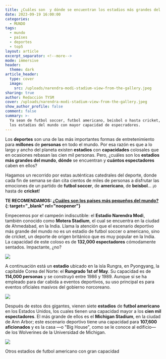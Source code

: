 ```yaml
---
title: ¿Cuáles son  y dónde se encuentran los estadios más grandes del mundo?
date: 2023-09-19 16:00:00
categories:
  - MUNDO
tags:
  - mundo
  - países
  - deportes
  - top5
layout: article
excerpt_separator: <!--more-->
mode: immersive
header:
  theme: dark
article_header:
  type: cover
  image:
    src: /uploads/narendra-modi-stadium-view-from-the-gallery.jpeg
sharing: true
author: Redacción TYSM
cover: /uploads/narendra-modi-stadium-view-from-the-gallery.jpeg
show_author_profile: false
comment: false
summary: >-
  Ya sean de futbol soccer, futbol americano, beisbol o hasta cricket, estos son
  los estadios del mundo con mayor capacidad de especradores.
---
```

Los **deportes** son una de las más importantes formas de entretenimiento para **millones** de **personas** en todo el mundo. Por esa razón es que a lo largo y ancho del planeta existen **estadios** con **capacidades** colosales que en ocasiones rebasan las cien mil personas. Pero, ¿cuáles son los **estadios más grandes del mundo**, **dónde** se encuentran y **cuántos espectadores** caben en ellos?

Hagamos un recorrido por estas auténticas catedrales del deporte, donde cada fin de semana se dan cita cientos de miles de personas a disfrutar las emociones de un partido de **futbol soccer**, de **americano**, de **beisbol**… ¡o hasta de **cricket**!

**TE RECOMENDAMOS: [¿Cuáles son los países más pequeños del mundo?](https://blog.tonoysumariachi.com/mundo/2022/08/29/cuales-son-los-paises-mas-pequenos-del-mundo.html){: target="_blank" rel="noopener"}**

Empecemos por el campeón indiscutible: el **Estadio Narendra Mod**i, también conocido como **Motera Stadium**, el cual se encuentra en la ciudad de Ahmedabad, en la India. Llama la atención que el escenario deportivo más grande del mundo no es un estadio de futbol soccer o americano, sino de cricket, un deporte de origen británico que es muy popular en la India. La capacidad de este coloso es de **132,000 espectadores** cómodamente sentados. Impactante, ¿no?

![](https://upload.wikimedia.org/wikipedia/commons/thumb/0/02/Narendra_modi_stadium_2023_Final_between_India_and_Australia.jpg/1023px-Narendra_modi_stadium_2023_Final_between_India_and_Australia.jpg)

A continuación está un **estadio** ubicado en la isla Rungra, en Pyongyang, la capitalde Corea del Norte: el&nbsp;**Rungrado 1st of May**. Su capacidad es de **114,000 personas** y se construyó entre 1986 y 1989. Aunque sí se ha empleado para dar cabida a eventos deportivos, su uso principal es para eventos oficiales masivos del gobierno norcoreano.

![](https://upload.wikimedia.org/wikipedia/commons/thumb/e/e3/Interior_of_the_Rungrado_1st_of_May_Stadium_1.jpg/1024px-Interior_of_the_Rungrado_1st_of_May_Stadium_1.jpg)

Después de estos dos gigantes, vienen siete **estadios** de **futbol americano** en los Estados Unidos, los cuales tienen una capacidad mayor a los **cien mil espectadores**. El más grande de ellos es el **Michigan Stadium**, en la ciudad de Ann Arbor; este escenario deportivo tiene una capacidad para **107,600 aficionados** y es la casa —o "Big House", como se le conoce al edificio— de los Wolverines de la Universidad de Michigan.

![](https://upload.wikimedia.org/wikipedia/commons/thumb/4/4a/MichStadium_Renovation1.jpg/1024px-MichStadium_Renovation1.jpg)

Otros estadios de futbol americano con gran capacidad&nbsp;